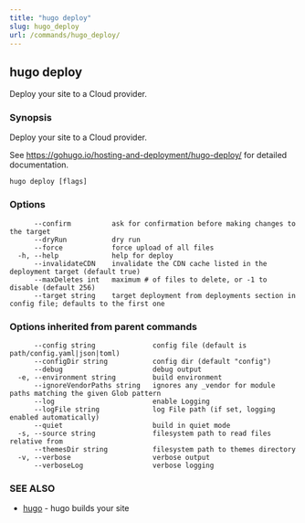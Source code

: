 ```yaml
---
title: "hugo deploy"
slug: hugo_deploy
url: /commands/hugo_deploy/
---
```

## hugo deploy

Deploy your site to a Cloud provider.

### Synopsis

Deploy your site to a Cloud provider.

See https://gohugo.io/hosting-and-deployment/hugo-deploy/ for detailed
documentation.


```
hugo deploy [flags]
```

### Options

```
      --confirm          ask for confirmation before making changes to the target
      --dryRun           dry run
      --force            force upload of all files
  -h, --help             help for deploy
      --invalidateCDN    invalidate the CDN cache listed in the deployment target (default true)
      --maxDeletes int   maximum # of files to delete, or -1 to disable (default 256)
      --target string    target deployment from deployments section in config file; defaults to the first one
```

### Options inherited from parent commands

```
      --config string              config file (default is path/config.yaml|json|toml)
      --configDir string           config dir (default "config")
      --debug                      debug output
  -e, --environment string         build environment
      --ignoreVendorPaths string   ignores any _vendor for module paths matching the given Glob pattern
      --log                        enable Logging
      --logFile string             log File path (if set, logging enabled automatically)
      --quiet                      build in quiet mode
  -s, --source string              filesystem path to read files relative from
      --themesDir string           filesystem path to themes directory
  -v, --verbose                    verbose output
      --verboseLog                 verbose logging
```

### SEE ALSO

* [hugo](/commands/hugo/)	 - hugo builds your site

